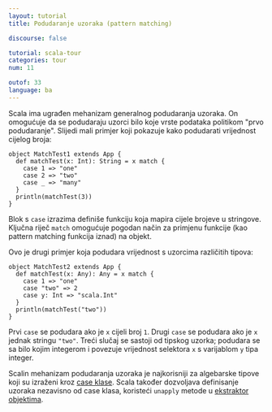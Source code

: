 ```yaml
---
layout: tutorial
title: Podudaranje uzoraka (pattern matching)

discourse: false

tutorial: scala-tour
categories: tour
num: 11

outof: 33
language: ba
---
```


Scala ima ugrađen mehanizam generalnog podudaranja uzoraka.
On omogućuje da se podudaraju uzorci bilo koje vrste podataka politikom "prvo podudaranje".
Slijedi mali primjer koji pokazuje kako podudarati vrijednost cijelog broja:

    object MatchTest1 extends App {
      def matchTest(x: Int): String = x match {
        case 1 => "one"
        case 2 => "two"
        case _ => "many"
      }
      println(matchTest(3))
    }

Blok s `case` izrazima definiše funkciju koja mapira cijele brojeve u stringove.
Ključna riječ `match` omogućuje pogodan način za primjenu funkcije (kao pattern matching funkcija iznad) na objekt.

Ovo je drugi primjer koja podudara vrijednost s uzorcima različitih tipova:

    object MatchTest2 extends App {
      def matchTest(x: Any): Any = x match {
        case 1 => "one"
        case "two" => 2
        case y: Int => "scala.Int"
      }
      println(matchTest("two"))
    }

Prvi `case` se podudara ako je `x` cijeli broj `1`.
Drugi `case` se podudara ako je `x` jednak stringu `"two"`.
Treći slučaj se sastoji od tipskog uzorka; podudara se sa bilo kojim integerom i povezuje vrijednost selektora `x` s varijablom `y` tipa integer.

Scalin mehanizam podudaranja uzoraka je najkorisniji za algebarske tipove koji su izraženi kroz [case klase](case-classes.html).
Scala također dozvoljava definisanje uzoraka nezavisno od case klasa, koristeći `unapply` metode u [ekstraktor objektima](extractor-objects.html).
